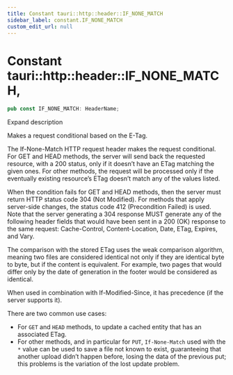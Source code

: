 ```yaml
---
title: Constant tauri::http::header::IF_NONE_MATCH
sidebar_label: constant.IF_NONE_MATCH
custom_edit_url: null
---
```


  # Constant tauri::http&#x3A;:header::IF_NONE_MATCH,

```rs
pub const IF_NONE_MATCH: HeaderName;
```

Expand description

Makes a request conditional based on the E-Tag.

The If-None-Match HTTP request header makes the request conditional. For GET and HEAD methods, the server will send back the requested resource, with a 200 status, only if it doesn’t have an ETag matching the given ones. For other methods, the request will be processed only if the eventually existing resource’s ETag doesn’t match any of the values listed.

When the condition fails for GET and HEAD methods, then the server must return HTTP status code 304 (Not Modified). For methods that apply server-side changes, the status code 412 (Precondition Failed) is used. Note that the server generating a 304 response MUST generate any of the following header fields that would have been sent in a 200 (OK) response to the same request: Cache-Control, Content-Location, Date, ETag, Expires, and Vary.

The comparison with the stored ETag uses the weak comparison algorithm, meaning two files are considered identical not only if they are identical byte to byte, but if the content is equivalent. For example, two pages that would differ only by the date of generation in the footer would be considered as identical.

When used in combination with If-Modified-Since, it has precedence (if the server supports it).

There are two common use cases:

-   For `GET` and `HEAD` methods, to update a cached entity that has an associated ETag.
-   For other methods, and in particular for `PUT`, `If-None-Match` used with the `*` value can be used to save a file not known to exist, guaranteeing that another upload didn’t happen before, losing the data of the previous put; this problems is the variation of the lost update problem.
  